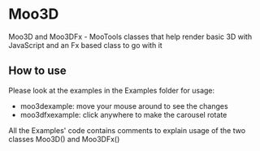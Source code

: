 Moo3D
=====

Moo3D and Moo3DFx - MooTools classes that help render basic 3D with JavaScript and an Fx based class to go with it

How to use
----------

Please look at the examples in the Examples folder for usage:
 - moo3dexample: move your mouse around to see the changes
 - moo3dfxexample: click anywhere to make the carousel rotate

All the Examples' code contains comments to explain usage of the two classes Moo3D() and Moo3DFx()

